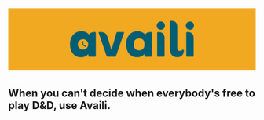 ![Availi Logo](https://github.com/GameDesert/Availi/blob/main/assets/logo_gh.png)
---

## When you can't decide when everybody's free to play D&amp;D, use Availi.
